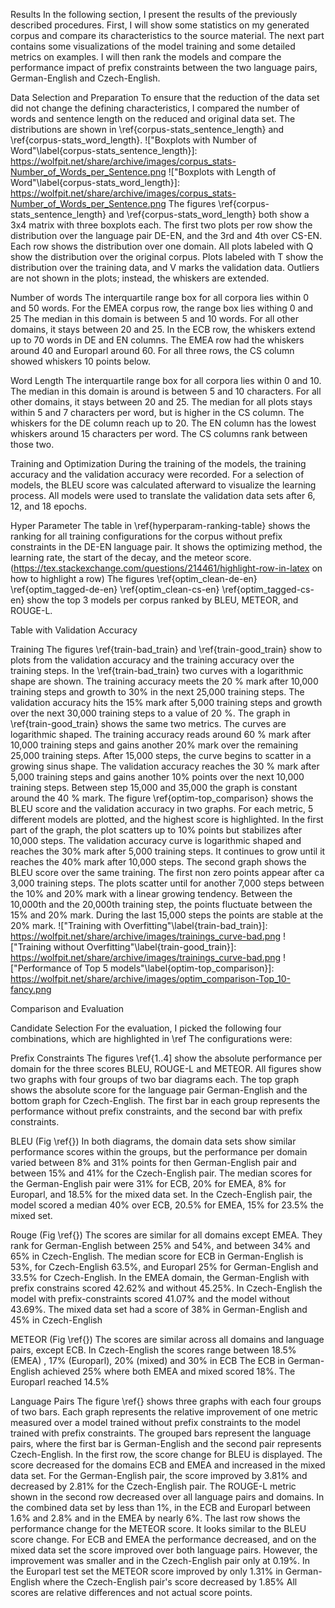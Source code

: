 Results
In the following section, I present the results of the previously described procedures. First, I will show some statistics on my generated corpus and compare its characteristics to the source material. The next part contains some visualizations of the model training and some detailed metrics on examples. I will then rank the models and compare the performance impact of prefix constraints between the two language pairs, German-English and Czech-English.

Data Selection and Preparation
To ensure that the reduction of the data set did not change the defining characteristics, I compared the number of words and sentence length on the reduced and original data set. The distributions are shown in \ref{corpus-stats_sentence_length} and \ref{corpus-stats_word_length}.
!["Boxplots with Number of Word"\label{corpus-stats_sentence_length}]: https://wolfpit.net/share/archive/images/corpus_stats-Number_of_Words_per_Sentence.png !["Boxplots with Length of Word"\label{corpus-stats_word_length}]: https://wolfpit.net/share/archive/images/corpus_stats-Number_of_Words_per_Sentence.png
The figures \ref{corpus-stats_sentence_length} and \ref{corpus-stats_word_length} both show a 3x4 matrix with three boxplots each. The first two plots per row show the distribution over the language pair DE-EN, and the 3rd and 4th over CS-EN. Each row shows the distribution over one domain.
All plots labeled with Q show the distribution over the original corpus. Plots labeled with T show the distribution over the training data, and V marks the validation data.
Outliers are not shown in the plots; instead, the whiskers are extended.


Number of words
The interquartile range box for all corpora lies within 0 and 50 words. For the EMEA corpus row, the range box lies withing 0 and 25 The median in this domain is between 5 and 10 words. For all other domains, it stays between 20 and 25.
In the ECB row, the whiskers extend up to 70 words in DE and EN columns. The EMEA row had the whiskers around 40 and Europarl around 60. For all three rows, the CS column showed whiskers 10 points below.


Word Length
The interquartile range box for all corpora lies within 0 and 10. The median in this domain is around is between 5 and 10 characters. For all other domains, it stays between 20 and 25.
The median for all plots stays within 5 and 7 characters per word, but is higher in the CS column.
The whiskers for the DE column reach up to 20. The EN column has the lowest whiskers around 15 characters per word. The CS columns rank between those two.

Training and Optimization
During the training of the models, the training accuracy and the validation accuracy were recorded. For a selection of models, the BLEU score was calculated afterward to visualize the learning process. All models were used to translate the validation data sets after 6, 12, and 18 epochs.


Hyper Parameter
The table in \ref{hyperparam-ranking-table} shows the ranking for all training configurations for the corpus without prefix constraints in the DE-EN language pair. It shows the optimizing method, the learning rate, the start of the decay, and the meteor score.
(https://tex.stackexchange.com/questions/214461/highlight-row-in-latex on how to highlight a row) The figures \ref{optim_clean-de-en} \ref{optim_tagged-de-en} \ref{optim_clean-cs-en} \ref{optim_tagged-cs-en} show the top 3 models per corpus ranked by BLEU, METEOR, and ROUGE-L.


Table with Validation Accuracy

Training
The figures \ref{train-bad_train} and \ref{train-good_train} show to plots from the validation accuracy and the training accuracy over the training steps. In the \ref{train-bad_train} two curves with a logarithmic shape are shown. The training accuracy meets the 20 % mark after 10,000 training steps and growth to 30% in the next 25,000 training steps. The validation accuracy hits the 15% mark after 5,000 training steps and growth over the next 30,000 training steps to a value of 20 %.
The graph in \ref{train-good_train} shows the same two metrics. The curves are logarithmic shaped. The training accuracy reads around 60 % mark after 10,000 training steps and gains another 20% mark over the remaining 25,000 training steps. After 15,000 steps, the curve begins to scatter in a growing sinus shape.
The validation accuracy reaches the 30 % mark after 5,000 training steps and gains another 10% points over the next 10,000 training steps. Between step 15,000 and 35,000 the graph is constant around the 40 % mark.
The figure \ref{optim-top_comparison} shows the BLEU score and the validation accuracy in two graphs. For each metric, 5 different models are plotted, and the highest score is highlighted. In the first part of the graph, the plot scatters up to 10% points but stabilizes after 10,000 steps. The validation accuracy curve is logarithmic shaped and reaches the 30% mark after 5,000 training steps. It continues to grow until it reaches the 40% mark after 10,000 steps.
The second graph shows the BLEU score over the same training. The first non zero points appear after ca 3,000 training steps. The plots scatter until for another 7,000 steps between the 10% and 20% mark with a linear growing tendency. Between the 10,000th and the 20,000th training step, the points fluctuate between the 15% and 20% mark. During the last 15,000 steps the points are stable at the 20% mark.
!["Training with Overfitting"\label{train-bad_train}]: https://wolfpit.net/share/archive/images/trainings_curve-bad.png !["Training without Overfitting"\label{train-good_train}]: https://wolfpit.net/share/archive/images/trainings_curve-bad.png !["Performance of Top 5 models"\label{optim-top_comparison}]: https://wolfpit.net/share/archive/images/optim_comparison-Top_10-fancy.png

Comparison and Evaluation

Candidate Selection
For the evaluation, I picked the following four combinations, which are highlighted in \ref The configurations were:


Prefix Constraints
The figures \ref{1..4] show the absolute performance per domain for the three scores BLEU, ROUGE-L and METEOR. All figures show two graphs with four groups of two bar diagrams each. The top graph shows the absolute score for the language pair German-English and the bottom graph for Czech-English. The first bar in each group represents the performance without prefix constraints, and the second bar with prefix constraints.


BLEU (Fig \ref{})
In both diagrams, the domain data sets show similar performance scores within the groups, but the performance per domain varied between 8% and 31% points for then German-English pair and between 15% and 41% for the Czech-English pair. The median scores for the German-English pair were 31% for ECB, 20% for EMEA, 8% for Europarl, and 18.5% for the mixed data set. In the Czech-English pair, the model scored a median 40% over ECB, 20.5% for EMEA, 15% for 23.5% the mixed set.


Rouge (Fig \ref{})
The scores are similar for all domains except EMEA. They rank for German-English between 25% and 54%, and between 34% and 65% in Czech-English. The median score for ECB in German-English is 53%, for Czech-English 63.5%, and Europarl 25% for German-English and 33.5% for Czech-English. In the EMEA domain, the German-English with prefix constrains scored 42.62% and without 45.25%. In Czech-English the model with prefix-constraints scored 41.07% and the model without 43.69%. The mixed data set had a score of 38% in German-English and 45% in Czech-English


METEOR (Fig \ref{})
The scores are similar across all domains and language pairs, except ECB. In Czech-English the scores range between 18.5% (EMEA) , 17% (Europarl), 20% (mixed) and 30% in ECB The ECB in German-English achieved 25% where both EMEA and mixed scored 18%. The Europarl reached 14.5%


Language Pairs
The figure \ref{} shows three graphs with each four groups of two bars. Each graph represents the relative improvement of one metric measured over a model trained without prefix constraints to the model trained with prefix constraints. The grouped bars represent the language pairs, where the first bar is German-English and the second pair represents Czech-English.
In the first row, the score change for BLEU is displayed. The score decreased for the domains ECB and EMEA and increased in the mixed data set. For the German-English pair, the score improved by 3.81% and decreased by 2.81% for the Czech-English pair.
The ROUGE-L metric shown in the second row decreased over all language pairs and domains. In the combined data set by less than 1%, in the ECB and Europarl between 1.6% and 2.8% and in the EMEA by nearly 6%.
The last row shows the performance change for the METEOR score. It looks similar to the BLEU score change. For ECB and EMEA the performance decreased, and on the mixed data set the score improved over both language pairs. However, the improvement was smaller and in the Czech-English pair only at 0.19%. In the Europarl test set the METEOR score improved by only 1.31% in German-English where the Czech-English pair's score decreased by 1.85%
All scores are relative differences and not actual score points.
